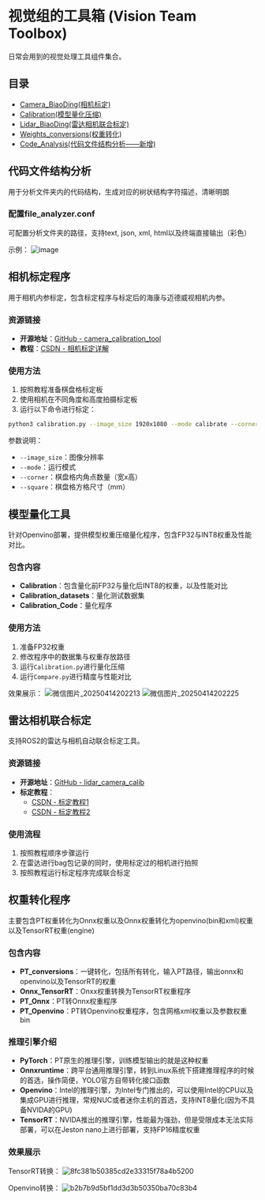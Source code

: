 # 视觉组的工具箱 (Vision Team Toolbox)

日常会用到的视觉处理工具组件集合。

## 目录

- [Camera_BiaoDing(相机标定)](#相机标定程序)
- [Calibration(模型量化压缩)](#模型量化工具)
- [Lidar_BiaoDing(雷达相机联合标定)](#雷达相机联合标定)
- [Weights_conversions(权重转化)](#权重转化程序)
- [Code_Analysis(代码文件结构分析——新增)](#代码文件结构分析)

## 代码文件结构分析

用于分析文件夹内的代码结构，生成对应的树状结构字符描述，清晰明朗

### 配置file_analyzer.conf

可配置分析文件夹的路径，支持text, json, xml, html以及终端直接输出（彩色）

示例：
![image](https://github.com/user-attachments/assets/c991632d-8ecd-4ac3-b07e-7a60dde6a760)

  
## 相机标定程序

用于相机内参标定，包含标定程序与标定后的海康与迈德威视相机内参。

### 资源链接

- **开源地址**：[GitHub - camera_calibration_tool](https://github.com/chenyr0021/camera_calibration_tool)
- **教程**：[CSDN - 相机标定详解](https://blog.csdn.net/qq_31417941/article/details/102952942)

### 使用方法

1. 按照教程准备棋盘格标定板
2. 使用相机在不同角度和高度拍摄标定板
3. 运行以下命令进行标定：

```bash
python3 calibration.py --image_size 1920x1080 --mode calibrate --corner 8x6 --square 20
```

参数说明：
- `--image_size`：图像分辨率
- `--mode`：运行模式
- `--corner`：棋盘格内角点数量（宽x高）
- `--square`：棋盘格方格尺寸（mm）

## 模型量化工具

针对Openvino部署，提供模型权重压缩量化程序，包含FP32与INT8权重及性能对比。

### 包含内容

- **Calibration**：包含量化前FP32与量化后INT8的权重，以及性能对比
- **Calibration_datasets**：量化测试数据集
- **Calibration_Code**：量化程序

### 使用方法

1. 准备FP32权重
2. 修改程序中的数据集与权重存放路径
3. 运行`Calibration.py`进行量化压缩
4. 运行`Compare.py`进行精度与性能对比

效果展示：
![微信图片_20250414202213](https://github.com/user-attachments/assets/cd61346c-29cb-4394-b4de-1311e7c40e96)
![微信图片_20250414202225](https://github.com/user-attachments/assets/9772ab87-e4ac-4c20-806b-94839a954dbe)


## 雷达相机联合标定

支持ROS2的雷达与相机自动联合标定工具。

### 资源链接

- **开源地址**：[GitHub - lidar_camera_calib](https://github.com/simi-asher/lidar_camera_calib)
- **标定教程**：
  - [CSDN - 标定教程1](https://blog.csdn.net/qq_37223654/article/details/144568843)
  - [CSDN - 标定教程2](https://blog.csdn.net/A6666686678/article/details/138096601)

### 使用流程

1. 按照教程顺序步骤运行
2. 在雷达进行bag包记录的同时，使用标定过的相机进行拍照
3. 按照教程运行标定程序完成联合标定

## 权重转化程序
主要包含PT权重转化为Onnx权重以及Onnx权重转化为openvino(bin和xml)权重以及TensorRT权重(engine)

### 包含内容

- **PT_conversions**：一键转化，包括所有转化，输入PT路径，输出onnx和openvino以及TensorRT的权重
- **Onnx_TensorRT**：Onxx权重转换为TensorRT权重程序
- **PT_Onnx**：PT转Onnx权重程序
- **PT_Openvino**：PT转Openvino权重程序，包含网格xml权重以及参数权重bin

### 推理引擎介绍
- **PyTorch**：PT原生的推理引擎，训练模型输出的就是这种权重
- **Onnxruntime**：跨平台通用推理引擎，转到Linux系统下搭建推理程序的时候的首选，操作简便，YOLO官方自带转化接口函数
- **Openvino**：Intel的推理引擎，为Intel专门推出的，可以使用Intel的CPU以及集成GPU进行推理，常规NUC或者迷你主机的首选，支持INT8量化(因为不具备NVIDA的GPU)
- **TensorRT**：NVIDA推出的推理引擎，性能最为强劲，但是受限成本无法实际部署，可以在Jeston nano上进行部署，支持FP16精度权重

### 效果展示
TensorRT转换：
![8fc381b50385cd2e33315f78a4b5200](https://github.com/user-attachments/assets/d05bbbc5-40d6-4d07-a002-41b3b5be0b38)

Openvino转换：
![b2b7b9d5bf1dd3d3b50350ba70c83b4](https://github.com/user-attachments/assets/bd795f04-776b-4633-a42f-d44086811893)
